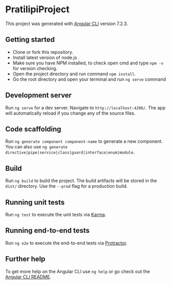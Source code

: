 # PratilipiProject

This project was generated with [Angular CLI](https://github.com/angular/angular-cli) version 7.2.3.

## Getting started
- Clone or fork this repository.
- Install latest version of node.js .
- Make sure you have NPM installed, to check open cmd and type `npm -v` for version checking.
- Open the project directory and run command `npm install`.
- Go the root directory and open your terminal and run `ng serve` command

## Development server

Run `ng serve` for a dev server. Navigate to `http://localhost:4200/`. The app will automatically reload if you change any of the source files.

## Code scaffolding

Run `ng generate component component-name` to generate a new component. You can also use `ng generate directive|pipe|service|class|guard|interface|enum|module`.

## Build

Run `ng build` to build the project. The build artifacts will be stored in the `dist/` directory. Use the `--prod` flag for a production build.

## Running unit tests

Run `ng test` to execute the unit tests via [Karma](https://karma-runner.github.io).

## Running end-to-end tests

Run `ng e2e` to execute the end-to-end tests via [Protractor](http://www.protractortest.org/).

## Further help

To get more help on the Angular CLI use `ng help` or go check out the [Angular CLI README](https://github.com/angular/angular-cli/blob/master/README.md).

